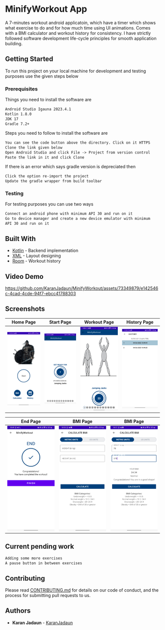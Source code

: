 # MinifyWorkout App

A 7-minutes workout android applicatoin, which have a timer which shows what exercise to do and for how much time using UI animations. Comes with a BMI calculator and workout history for consistency. I have strictly followed software development life-cycle principles for smooth application building.

## Getting Started

To run this project on your local machine for development and testing purposes use the given steps below 

### Prerequisites

Things you need to install the software are
```
Android Studio Igauna 2023.4.1
Kotlin 1.8.0
JDK 17
Gradle 7.2+
```

Steps you need to follow to install the software are 
```
You can see the code button above the directory. Click on it HTTPS
Clone the link given below
Open Android Studio and click File -> Project from version control
Paste the link in it and click Clone
```

If there is an error which says gradle version is depreciated then

```
Click the option re-import the project
Update the gradle wrapper from build toolbar
```

### Testing

For testing purposes you can use two ways
```
Connect an android phone with minimum API 30 and run on it
Go to device manager and create a new device emulator with minimum
API 30 and run on it
```

## Built With

* [Kotlin](https://kotlinlang.org/) - Backend implementation 
* [XML](https://www.xml.com/) - Layout designing
* [Room](https://developer.android.com/reference/android/arch/persistence/room/RoomDatabase) - Workout history


## Video Demo

https://github.com/KaranJadaun/MinifyWorkout/assets/73349879/e142546c-4cad-4cde-94f7-ebcc41788303

## Screenshots

Home Page | Start Page | Workout Page | History Page | 
--- | --- | --- | --- |
![](https://github.com/KaranJadaun/MinifyWorkout/blob/master/assets/homePage.png?raw=true) | ![](https://github.com/KaranJadaun/MinifyWorkout/blob/master/assets/startPage.png?raw=true) | ![](https://github.com/KaranJadaun/MinifyWorkout/blob/master/assets/workoutPage.png?raw=true) | ![](https://github.com/KaranJadaun/MinifyWorkout/blob/master/assets/historyPage.png?raw=true)

End Page | BMI Page | BMI Page |
--- | --- | --- | 
![](https://github.com/KaranJadaun/MinifyWorkout/blob/master/assets/endPage.png?raw=true) | ![](https://github.com/KaranJadaun/MinifyWorkout/blob/master/assets/bmiPage1.png?raw=true) | ![](https://github.com/KaranJadaun/MinifyWorkout/blob/master/assets/bmiPage2.png?raw=true) 

## Current pending work
```
Adding some more exercises
A pause button in between exercises
```

## Contributing

Please read [CONTRIBUTING.md](https://github.com/KaranJadaun/CarEase/blob/master/CONTRIBUTING.md) for details on our code of conduct, and the process for submitting pull requests to us.

## Authors

* **Karan Jadaun** - [KaranJadaun](https://github.com/KaranJadaun)
